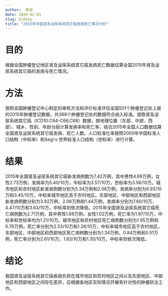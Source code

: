 ```yaml
---
author:  陈琼
date: 2020-02-01
slug: kidney
title: "2015年中国肾及泌尿系统其它癌发病死亡情况分析"
---
```


# 目的 
根据全国肿瘤登记地区肾及泌尿系统其它癌发病死亡数据估算全国2015年肾及泌尿系统其它癌的发病与死亡情况。
# 方法 
按照全国肿瘤登记中心制定的审核方法和评价标准评估全国501个肿瘤登记处上报的2015年肿瘤登记数据，共368个肿瘤登记处的数据符合纳入标准。提取肾及泌尿系统其它癌（ICD10:C64-C66,C68）数据，按地理位置（东部、中部、西部）、城乡、性别、年龄分层计算发病率和死亡率，结合2015年全国人口数据估算全国肾及泌尿系统其它癌发病、死亡人数。人口标准化率按照2000年中国标准人口结构（中标率）和Segi's 世界标准人口结构（世标率）进行计算。 
# 结果 
2015年全国肾及泌尿系统其它癌新发病例数为7.42万例，其中男性4.69万例，女性2.73万例，发病率为5.40/10万，中标率为3.57/10万，世标率为3.56/10万。城市地区和农村地区新发病例数分别为5.34万例和2.08万例，发病率分别为6.93/10万和3.45/10万，中标率城市地区高于农村地区。东部地区、中部地区和西部地区新发病例数分别为3.92万例、2.06万例和1.44万例，发病率分别为7.60/10万、4.47/10万和3.63/10万，中标率则依次降低。2015年全国肾及泌尿系统其它癌死亡病例数为2.71万例，其中男性1.69万例，女性1.02万例，死亡率为1.97/10万，中标率和世标率均为1.21/10万。城市地区和农村地区死亡病例数分别为1.95万例和0.76万例，死亡率分别为2.53/10万和1.26/10万，中标率城市地区高于农村地区。东部地区、中部地区和西部地区死亡病例数分别为1.34万例、0.84万例和0.51万例，死亡率分别为2.61/10万、1.83/10万和1.30/10万，中标率则依次降低。
# 结论 
我国肾及泌尿系统其它癌疾病负担在城市地区和农村地区之间以及东部地区、中部地区和西部地区之间存在差异，应根据各地区实际情况开展有针对性的肿瘤防治工作。
